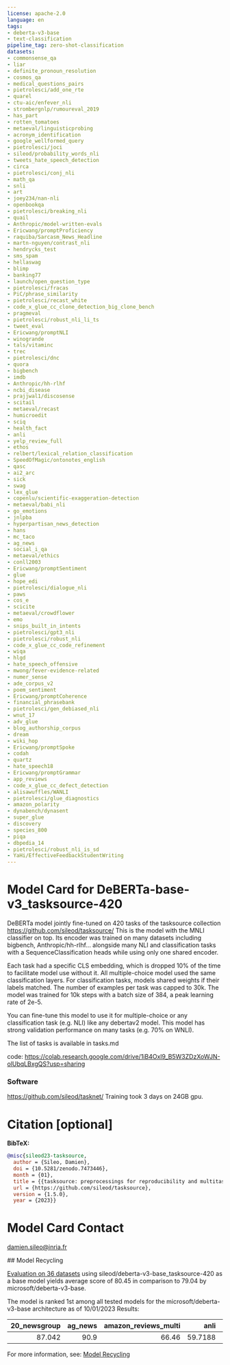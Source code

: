```yaml
---
license: apache-2.0
language: en
tags:
- deberta-v3-base
- text-classification
pipeline_tag: zero-shot-classification
datasets:
- commonsense_qa
- liar
- definite_pronoun_resolution
- cosmos_qa
- medical_questions_pairs
- pietrolesci/add_one_rte
- quarel
- ctu-aic/enfever_nli
- strombergnlp/rumoureval_2019
- has_part
- rotten_tomatoes
- metaeval/linguisticprobing
- acronym_identification
- google_wellformed_query
- pietrolesci/joci
- sileod/probability_words_nli
- tweets_hate_speech_detection
- circa
- pietrolesci/conj_nli
- math_qa
- snli
- art
- joey234/nan-nli
- openbookqa
- pietrolesci/breaking_nli
- quail
- Anthropic/model-written-evals
- Ericwang/promptProficiency
- raquiba/Sarcasm_News_Headline
- martn-nguyen/contrast_nli
- hendrycks_test
- sms_spam
- hellaswag
- blimp
- banking77
- launch/open_question_type
- pietrolesci/fracas
- PiC/phrase_similarity
- pietrolesci/recast_white
- code_x_glue_cc_clone_detection_big_clone_bench
- pragmeval
- pietrolesci/robust_nli_li_ts
- tweet_eval
- Ericwang/promptNLI
- winogrande
- tals/vitaminc
- trec
- pietrolesci/dnc
- quora
- bigbench
- imdb
- Anthropic/hh-rlhf
- ncbi_disease
- prajjwal1/discosense
- scitail
- metaeval/recast
- humicroedit
- sciq
- health_fact
- anli
- yelp_review_full
- ethos
- relbert/lexical_relation_classification
- SpeedOfMagic/ontonotes_english
- qasc
- ai2_arc
- sick
- swag
- lex_glue
- copenlu/scientific-exaggeration-detection
- metaeval/babi_nli
- go_emotions
- jnlpba
- hyperpartisan_news_detection
- hans
- mc_taco
- ag_news
- social_i_qa
- metaeval/ethics
- conll2003
- Ericwang/promptSentiment
- glue
- hope_edi
- pietrolesci/dialogue_nli
- paws
- cos_e
- scicite
- metaeval/crowdflower
- emo
- snips_built_in_intents
- pietrolesci/gpt3_nli
- pietrolesci/robust_nli
- code_x_glue_cc_code_refinement
- wiqa
- hlgd
- hate_speech_offensive
- mwong/fever-evidence-related
- numer_sense
- ade_corpus_v2
- poem_sentiment
- Ericwang/promptCoherence
- financial_phrasebank
- pietrolesci/gen_debiased_nli
- wnut_17
- adv_glue
- blog_authorship_corpus
- dream
- wiki_hop
- Ericwang/promptSpoke
- codah
- quartz
- hate_speech18
- Ericwang/promptGrammar
- app_reviews
- code_x_glue_cc_defect_detection
- alisawuffles/WANLI
- pietrolesci/glue_diagnostics
- amazon_polarity
- dynabench/dynasent
- super_glue
- discovery
- species_800
- piqa
- dbpedia_14
- pietrolesci/robust_nli_is_sd
- YaHi/EffectiveFeedbackStudentWriting
---
```


# Model Card for DeBERTa-base-v3_tasksource-420

DeBERTa model jointly fine-tuned on 420 tasks of the tasksource collection https://github.com/sileod/tasksource/
This is the model with the MNLI classifier on top. Its encoder was trained on many datasets including bigbench, Anthropic/hh-rlhf... alongside many NLI and classification tasks with a SequenceClassification heads while using only one shared encoder.

Each task had a specific CLS embedding, which is dropped 10% of the time to facilitate model use without it. All multiple-choice model used the same classification layers. For classification tasks, models shared weights if their labels matched.
The number of examples per task was capped to 30k. The model was trained for 10k steps with a batch size of 384, a peak learning rate of 2e-5.

You can fine-tune this model to use it for multiple-choice or any classification task (e.g. NLI) like any debertav2 model. 
This model has strong validation performance on many tasks (e.g. 70% on WNLI).

The list of tasks is available in tasks.md

code: https://colab.research.google.com/drive/1iB4Oxl9_B5W3ZDzXoWJN-olUbqLBxgQS?usp=sharing

### Software

https://github.com/sileod/tasknet/
Training took 3 days on 24GB gpu.

# Citation [optional]

**BibTeX:**

```bib
@misc{sileod23-tasksource,
  author = {Sileo, Damien},
  doi = {10.5281/zenodo.7473446},
  month = {01},
  title = {{tasksource: preprocessings for reproducibility and multitask-learning}},
  url = {https://github.com/sileod/tasksource},
  version = {1.5.0},
  year = {2023}}
```


# Model Card Contact

damien.sileo@inria.fr


</details>
## Model Recycling

[Evaluation on 36 datasets](https://ibm.github.io/model-recycling/model_gain_chart?avg=1.41&mnli_lp=nan&20_newsgroup=0.63&ag_news=0.46&amazon_reviews_multi=-0.40&anli=0.94&boolq=2.55&cb=10.71&cola=0.49&copa=10.60&dbpedia=0.10&esnli=-0.25&financial_phrasebank=1.31&imdb=-0.17&isear=0.63&mnli=0.42&mrpc=-0.23&multirc=1.73&poem_sentiment=0.77&qnli=0.12&qqp=-0.05&rotten_tomatoes=0.67&rte=2.13&sst2=0.01&sst_5bins=-0.02&stsb=1.39&trec_coarse=0.24&trec_fine=0.18&tweet_ev_emoji=0.62&tweet_ev_emotion=0.43&tweet_ev_hate=1.84&tweet_ev_irony=1.43&tweet_ev_offensive=0.17&tweet_ev_sentiment=0.08&wic=-1.78&wnli=3.03&wsc=9.95&yahoo_answers=0.17&model_name=sileod%2Fdeberta-v3-base_tasksource-420&base_name=microsoft%2Fdeberta-v3-base) using sileod/deberta-v3-base_tasksource-420 as a base model yields average score of 80.45 in comparison to 79.04 by microsoft/deberta-v3-base.

The model is ranked 1st among all tested models for the microsoft/deberta-v3-base architecture as of 10/01/2023
Results:

|   20_newsgroup |   ag_news |   amazon_reviews_multi |    anli |   boolq |      cb |    cola |   copa |   dbpedia |   esnli |   financial_phrasebank |   imdb |   isear |    mnli |    mrpc |   multirc |   poem_sentiment |    qnli |     qqp |   rotten_tomatoes |     rte |    sst2 |   sst_5bins |    stsb |   trec_coarse |   trec_fine |   tweet_ev_emoji |   tweet_ev_emotion |   tweet_ev_hate |   tweet_ev_irony |   tweet_ev_offensive |   tweet_ev_sentiment |     wic |    wnli |     wsc |   yahoo_answers |
|---------------:|----------:|-----------------------:|--------:|--------:|--------:|--------:|-------:|----------:|--------:|-----------------------:|-------:|--------:|--------:|--------:|----------:|-----------------:|--------:|--------:|------------------:|--------:|--------:|------------:|--------:|--------------:|------------:|-----------------:|-------------------:|----------------:|-----------------:|---------------------:|---------------------:|--------:|--------:|--------:|----------------:|
|         87.042 |      90.9 |                  66.46 | 59.7188 | 85.5352 | 85.7143 | 87.0566 |     69 |   79.5333 | 91.6735 |                   85.8 | 94.324 | 72.4902 | 90.2055 | 88.9706 |   63.9851 |             87.5 | 93.6299 | 91.7363 |           91.0882 | 84.4765 | 95.0688 |     56.9683 | 91.6654 |            98 |        91.2 |           46.814 |            84.3772 |         58.0471 |            81.25 |              85.2326 |              71.8821 | 69.4357 | 73.2394 | 74.0385 |            72.2 |


For more information, see: [Model Recycling](https://ibm.github.io/model-recycling/)
